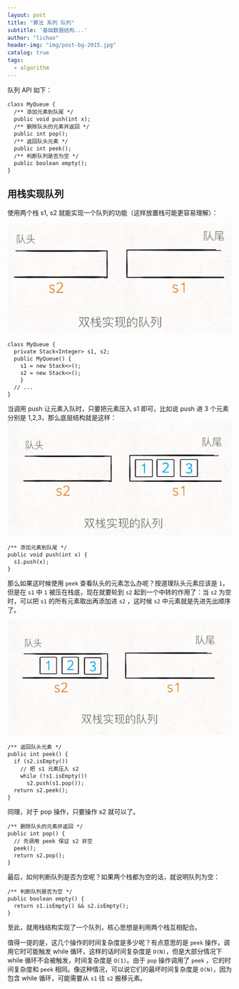 ```yaml
---
layout: post
title: "算法 系列 队列"
subtitle: '基础数据结构...'
author: "lichao"
header-img: "img/post-bg-2015.jpg"
catalog: true
tags:
  - algorithm
---
```


队列 API 如下：

```
class MyQueue {
  /** 添加元素到队尾 */
  public void push(int x);
  /** 删除队头的元素并返回 */
  public int pop();
  /** 返回队头元素 */
  public int peek();
  /** 判断队列是否为空 */
  public boolean empty();
}
```
## ⽤栈实现队列
使⽤两个栈 s1, s2 就能实现⼀个队列的功能（这样放置栈可能更容易理解）：

![algorithm](/img/algorithm/17.png)

```
class MyQueue {
  private Stack<Integer> s1, s2;
  public MyQueue() {
    s1 = new Stack<>();
    s2 = new Stack<>();
    }
  // ...
}
```
当调⽤ push 让元素⼊队时，只要把元素压⼊ s1 即可，⽐如说 push 进 3 个元素分别是 1,2,3，那么底层结构就是这样：
![algorithm](/img/algorithm/18.png)

```
/** 添加元素到队尾 */
public void push(int x) {
  s1.push(x);
}
```

那么如果这时候使⽤ ```peek``` 查看队头的元素怎么办呢？按道理队头元素应该是 ```1```，但是在 ```s1``` 中 ```1``` 被压在栈底，现在就要轮到 ```s2``` 起到⼀个中转的作⽤了：当 ```s2``` 为空时，可以把 ```s1``` 的所有元素取出再添加进 ```s2``` ，这时候 ```s2``` 中元素就是先进先出顺序了。

![algorithm](/img/algorithm/19.png)

```
/** 返回队头元素 */
public int peek() {
  if (s2.isEmpty())
    // 把 s1 元素压⼊ s2
    while (!s1.isEmpty())
      s2.push(s1.pop());
  return s2.peek();
}
```

同理，对于 pop 操作，只要操作 s2 就可以了。

```
/** 删除队头的元素并返回 */
public int pop() {
  // 先调⽤ peek 保证 s2 ⾮空
  peek();
  return s2.pop();
}
```

最后，如何判断队列是否为空呢？如果两个栈都为空的话，就说明队列为空：

```
/** 判断队列是否为空 */
public boolean empty() {
  return s1.isEmpty() && s2.isEmpty();
}
```

⾄此，就⽤栈结构实现了⼀个队列，核⼼思想是利⽤两个栈互相配合。

值得⼀提的是，这⼏个操作的时间复杂度是多少呢？有点意思的是 ```peek``` 操作，调⽤它时可能触发 while 循环，这样的话时间复杂度是 ```O(N)```，但是⼤部分情况下 while 循环不会被触发，时间复杂度是 ```O(1)```。由于 ```pop``` 操作调⽤了 ```peek``` ，它的时间复杂度和 ```peek``` 相同。像这种情况，可以说它们的最坏时间复杂度是 ```O(N)```，因为包含 while 循环，可能需要从 ```s1``` 往 ```s2``` 搬移元素。